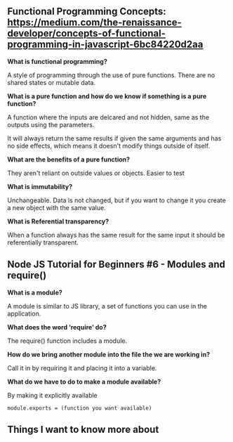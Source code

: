 ## Functional Programming Concepts: https://medium.com/the-renaissance-developer/concepts-of-functional-programming-in-javascript-6bc84220d2aa

**What is functional programming?**

A style of programming through the use of pure functions. There are no shared states or mutable data.

**What is a pure function and how do we know if something is a pure function?**

A function where the inputs are delcared and not hidden, same as the outputs using the parameters.

It will always return the same results if given the same arguments and has no side effects, which means it doesn't modify things outside of itself.

**What are the benefits of a pure function?**

They aren't reliant on outside values or objects. Easier to test

**What is immutability?**

Unchangeable. Data is not changed, but if you want to change it you create a new object with the same value.

**What is Referential transparency?**

When a function always has the same result for the same input it should be referentially transparent.

## Node JS Tutorial for Beginners #6 - Modules and require()

**What is a module?**

A module is similar to JS library, a set of functions you can use in the application.

**What does the word ‘require’ do?**

The require() function includes a module.

**How do we bring another module into the file the we are working in?**

Call it in by requiring it and placing it into a variable.

**What do we have to do to make a module available?**

By making it explicitly available 

``module.exports = (function you want available)``

## Things I want to know more about